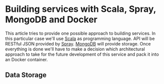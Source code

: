 Building services with Scala, Spray, MongoDB and Docker
=======================================================

This article tries to provide one possible approach to building services. In this particular case we'll use [Scala](http://www.scala-lang.org/) as programming language. API will be RESTful JSON provided by [Spray](http://spray.io/). [MongoDB](http://www.mongodb.org/) will provide storage. Once everything is done we'll have to make a decision which architectural approach to take for the future development of this service and pack it into an Docker container.

Data Storage
------------